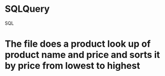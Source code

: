# SQLQuery
SQL
# The file does a product look up of product name and price and sorts it by price from lowest to highest
